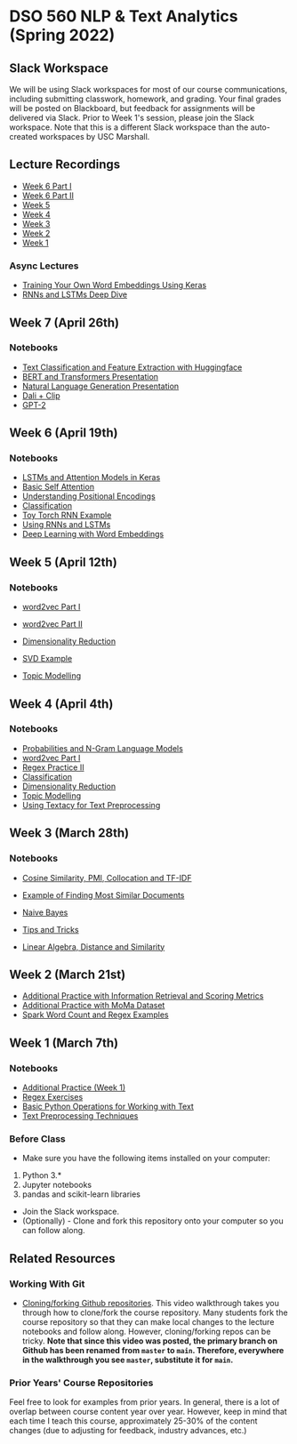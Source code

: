 # DSO 560 NLP & Text Analytics (Spring 2022)

## Slack Workspace
We will be using Slack workspaces for most of our course communications, including submitting classwork, homework, and grading. Your final grades will be posted on Blackboard, but feedback for assignments will be delivered via Slack. Prior to Week 1's session, please join the Slack workspace. 
Note that this is a different Slack workspace than the auto-created workspaces by USC Marshall.

## Lecture Recordings
* [Week 6 Part I](https://usc.zoom.us/rec/share/FkQ3aOKJ2ANY7dG6qpRywO2IwhW7Kmz0KVZpC9y_VajS-17PObwBx-Z848fWEOBZ.1Nodz6fOXOEPgkTk?startTime=1650417921000)
* [Week 6 Part II](https://usc.zoom.us/rec/share/FkQ3aOKJ2ANY7dG6qpRywO2IwhW7Kmz0KVZpC9y_VajS-17PObwBx-Z848fWEOBZ.1Nodz6fOXOEPgkTk?startTime=1650427335000)
* [Week 5](https://usc.zoom.us/rec/share/FRRbxbruCPnQy_nFL-Rav8GgCRBtuA84R2D3ubvGljFuVKiBll7J3042MPK7fHbz.FuZCwIQL_2qDUM_d)
* [Week 4](https://usc.zoom.us/rec/share/FE4QW2WEFjaVjMu2nX28r2ZsCPBzuP1vMe-zjrNjer4wI6gew4Nh6I2sTxMAODtX.AvfJKTLJXZ9LBKSN?startTime=1649208421000)
* [Week 3](https://usc.zoom.us/rec/share/pPVNZN0WvOjemQQTksSryQdjfud8K9A07n1kTrETM3vUhY2TuSmtSZllzETEo-lv.Ttq6RSnJl_LYPMx4?startTime=1648603737000)
* [Week 2](https://usc.zoom.us/rec/share/dJdXUo2GCjDrkI-DmEoFS7VVcTdtLFhmxgeslB-PGQaKDh0v0npBvMxrkeuWl06e.3-BBKkhmmMnb4AfG?startTime=1647999047000)
* [Week 1](https://usc.zoom.us/rec/share/WkQz2xhXt9FLfdW91XY_lZJu1fjyVvwfpZJ8u7Up0WeIPKuULlvNcDf4pdVKql6Z.aC_H890ztXp8imgk?startTime=1646792734000)

### Async Lectures

* [Training Your Own Word Embeddings Using Keras](https://youtu.be/Wp-Wb456kSU)
* [RNNs and LSTMs Deep Dive](https://youtu.be/Bt9zoPMzZZQ)

## Week 7 (April 26th)
### Notebooks
- [Text Classification and Feature Extraction with Huggingface](https://colab.research.google.com/drive/1ocuTNFI70wBu5KKCahtZmkXDWqaphlQY?usp=sharing)
- [BERT and Transformers Presentation](https://docs.google.com/presentation/d/1tg9jAlMXk5YH_yjxYg4F128NcZx1-5FVNZKo0Y6GYJU/edit#slide=id.g1256ad3e9e5_0_10)
- [Natural Language Generation Presentation](https://docs.google.com/presentation/d/16ueixjMo50pvSMCcLlOCBMmoJEJ-WPUKaV8XXEFW2qw/edit#slide=id.g122664afd90_0_89)
- [Dali + Clip](https://colab.research.google.com/drive/1Q-TbYvASMPRMXCOQjkxxf72CXYjR_8Vp?usp=sharing)
- [GPT-2](https://colab.research.google.com/drive/1VLG8e7YSEwypxU-noRNhsv5dW4NfTGce)

## Week 6 (April 19th)
### Notebooks
- [LSTMs and Attention Models in Keras](https://colab.research.google.com/drive/1YJ7nFGIyjuyUaUHcTs6HrMXr2QzUXiDc)
- [Basic Self Attention](https://colab.research.google.com/drive/1VKcVEULBPYQ42uwMCcNzczmsGXoSGZt1?usp=sharing)
- [Understanding Positional Encodings](https://colab.research.google.com/drive/1P1-SDViNp3NFVQ9Z6NtDIrSjBH7pVCTP?usp=sharing)
- [Classification](https://colab.research.google.com/drive/1KKJ2kFGXNYiqa8MDtTsLDTJ6cKXCdlJN?usp=sharing)
- [Toy Torch RNN Example](https://colab.research.google.com/drive/1sZOuotJLZ8ENkZ_EB8BZXoCmS7svnvj3?usp=sharing)
- [Using RNNs and LSTMs](https://colab.research.google.com/drive/1G6bxy1OlHPeVo6zAs8TxvN5du9PHhZQf?usp=sharing)
- [Deep Learning with Word Embeddings](https://colab.research.google.com/drive/1CtQr7n6zp_mDJYpXNRSc3Fqg1JGqN194?usp=sharing)

## Week 5 (April 12th)
### Notebooks
- [word2vec Part I](https://colab.research.google.com/drive/1CIAe8e36GTvjw_mytI1_mlFJPqQZU8qB?usp=sharing)
- [word2vec Part II](https://colab.research.google.com/drive/1_Hht2TlvDT5QFZ-XGUX1LHPJF3A0JUPO)

- [Dimensionality Reduction](https://colab.research.google.com/drive/1Q18c1ngdkaGAe4qnAnPJ6qv6tZR7AtSy#scrollTo=DUXVl4y74Jzm)
- [SVD Example](https://colab.research.google.com/drive/13ZpbJxOoLWkQV16s9Au0vqx3RQNDjQe5?usp=sharing)
- [Topic Modelling](https://colab.research.google.com/drive/1tnH3a_DtbpMlXUr_X09ezOL2c4ekoNfx#scrollTo=m5KWA9b0FShn)

## Week 4 (April 4th)
### Notebooks
- [Probabilities and N-Gram Language Models](https://colab.research.google.com/drive/11GHEFTywu_uFWFjtecf-mC5PeeXHcEVM?usp=sharing)
- [word2vec Part I](https://colab.research.google.com/drive/1CIAe8e36GTvjw_mytI1_mlFJPqQZU8qB?usp=sharing)
- [Regex Practice II](https://colab.research.google.com/drive/1ejE3FQQ3A98SQGGJWJN6U8JfbNqMBuYm?usp=sharing)
- [Classification](https://colab.research.google.com/drive/1KKJ2kFGXNYiqa8MDtTsLDTJ6cKXCdlJN?usp=sharing)
- [Dimensionality Reduction](https://colab.research.google.com/drive/1Q18c1ngdkaGAe4qnAnPJ6qv6tZR7AtSy#scrollTo=DUXVl4y74Jzm)
- [Topic Modelling](https://colab.research.google.com/drive/1tnH3a_DtbpMlXUr_X09ezOL2c4ekoNfx#scrollTo=m5KWA9b0FShn)
- [Using Textacy for Text Preprocessing](https://colab.research.google.com/drive/1x7uDP18uQgERzxQXKC6RY05_IW9F0mtt)

## Week 3 (March 28th)

### Notebooks
- [Cosine Similarity, PMI, Collocation and TF-IDF](https://colab.research.google.com/drive/1DiVzTkmcvwF0b5Hn_L-YZSkQj-t_hDVU?usp=sharing)
- [Example of Finding Most Similar Documents](https://colab.research.google.com/drive/1fG1T6gMWlL-AQT7bI6TJpLIAHO1G2ESa?usp=sharing)
- [Naive Bayes](https://colab.research.google.com/drive/1J2XfQEafCLQKO4AVVHeqCVg4nyC74E86?usp=sharing)
- [Tips and Tricks](https://colab.research.google.com/drive/1JEj3tF69_B0XSYNyt9Oei4DSxPqVcaad?usp=sharing)

- [Linear Algebra, Distance and Similarity](https://colab.research.google.com/drive/1CrwxdViIf2RFK0hu7rfALviGcAnFsiaZ?usp=sharing)


## Week 2 (March 21st)
- [Additional Practice with Information Retrieval and Scoring Metrics](https://colab.research.google.com/drive/1Ls90FpBt4UA3epTJJPuvnVgEAyBrJrPt#scrollTo=t7QRI4ZnkdXq)
- [Additional Practice with MoMa Dataset](https://colab.research.google.com/drive/1ShrXvEhjYX2UpcWfHZttjwvfkg9sICJM?usp=sharing)
- [Spark Word Count and Regex Examples](https://databricks-prod-cloudfront.cloud.databricks.com/public/4027ec902e239c93eaaa8714f173bcfc/5232729486082968/1540886924384845/4388619205012290/latest.html)

## Week 1 (March 7th)

### Notebooks

- [Additional Practice (Week 1)](https://colab.research.google.com/drive/188c831NLwIJDxOq9gNrr8cetRGeLvyR_?usp=sharing)
- [Regex Exercises](https://colab.research.google.com/drive/1HlAVLTZ0S9qbOlp9NuSarBQpbCe9--hx?usp=sharing)
- [Basic Python Operations for Working with Text](https://colab.research.google.com/drive/18ZnVWNOEezUTB8ax7YF2P2xgyvtUUkf3?usp=sharing)
- [Text Preprocessing Techniques](https://colab.research.google.com/drive/16Ojv3l7tY9E3zWfZUxe-FSq7UEs5hfuS?usp=sharing)

### Before Class
* Make sure you have the following items installed on your computer:
1. Python 3.*
2. Jupyter notebooks
3. pandas and scikit-learn libraries

* Join the Slack workspace.
* (Optionally) - Clone and fork this repository onto your computer so you can follow along.

## Related Resources

### Working With Git
* [Cloning/forking Github repositories](https://www.youtube.com/watch?v=vRxUGhMYHGQ). This video walkthrough takes you through how to clone/fork the course repository. Many students fork the course repository so that they can make local changes to the lecture notebooks and follow along. However, cloning/forking repos can be tricky. **Note that since this video was posted, the primary branch on Github has been renamed from `master` to `main`. Therefore, everywhere in the walkthrough you see `master`, substitute it for `main`.**

### Prior Years' Course Repositories

Feel free to look for examples from prior years. In general, there is a lot of overlap between course content year over year. However, keep in mind that each time I teach this course, approximately 25-30% of the content changes (due to adjusting for feedback, industry advances, etc.)
